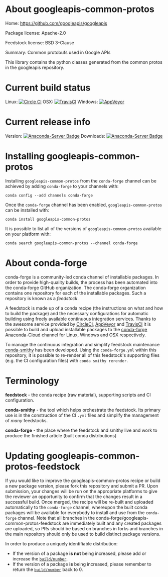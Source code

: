 About googleapis-common-protos
==============================

Home: https://github.com/googleapis/googleapis

Package license: Apache-2.0

Feedstock license: BSD 3-Clause

Summary: Common protobufs used in Google APIs

This library contains the python classes generated from the common protos in the googleapis repository.

Current build status
====================

Linux: [![Circle CI](https://circleci.com/gh/conda-forge/googleapis-common-protos-feedstock.svg?style=shield)](https://circleci.com/gh/conda-forge/googleapis-common-protos-feedstock)
OSX: [![TravisCI](https://travis-ci.org/conda-forge/googleapis-common-protos-feedstock.svg?branch=master)](https://travis-ci.org/conda-forge/googleapis-common-protos-feedstock)
Windows: [![AppVeyor](https://ci.appveyor.com/api/projects/status/github/conda-forge/googleapis-common-protos-feedstock?svg=True)](https://ci.appveyor.com/project/conda-forge/googleapis-common-protos-feedstock/branch/master)

Current release info
====================
Version: [![Anaconda-Server Badge](https://anaconda.org/conda-forge/googleapis-common-protos/badges/version.svg)](https://anaconda.org/conda-forge/googleapis-common-protos)
Downloads: [![Anaconda-Server Badge](https://anaconda.org/conda-forge/googleapis-common-protos/badges/downloads.svg)](https://anaconda.org/conda-forge/googleapis-common-protos)

Installing googleapis-common-protos
===================================

Installing `googleapis-common-protos` from the `conda-forge` channel can be achieved by adding `conda-forge` to your channels with:

```
conda config --add channels conda-forge
```

Once the `conda-forge` channel has been enabled, `googleapis-common-protos` can be installed with:

```
conda install googleapis-common-protos
```

It is possible to list all of the versions of `googleapis-common-protos` available on your platform with:

```
conda search googleapis-common-protos --channel conda-forge
```


About conda-forge
=================

conda-forge is a community-led conda channel of installable packages.
In order to provide high-quality builds, the process has been automated into the
conda-forge GitHub organization. The conda-forge organization contains one repository
for each of the installable packages. Such a repository is known as a *feedstock*.

A feedstock is made up of a conda recipe (the instructions on what and how to build
the package) and the necessary configurations for automatic building using freely
available continuous integration services. Thanks to the awesome service provided by
[CircleCI](https://circleci.com/), [AppVeyor](http://www.appveyor.com/)
and [TravisCI](https://travis-ci.org/) it is possible to build and upload installable
packages to the [conda-forge](https://anaconda.org/conda-forge)
[Anaconda-Cloud](http://docs.anaconda.org/) channel for Linux, Windows and OSX respectively.

To manage the continuous integration and simplify feedstock maintenance
[conda-smithy](http://github.com/conda-forge/conda-smithy) has been developed.
Using the ``conda-forge.yml`` within this repository, it is possible to re-render all of
this feedstock's supporting files (e.g. the CI configuration files) with ``conda smithy rerender``.


Terminology
===========

**feedstock** - the conda recipe (raw material), supporting scripts and CI configuration.

**conda-smithy** - the tool which helps orchestrate the feedstock.
                   Its primary use is in the construction of the CI ``.yml`` files
                   and simplify the management of *many* feedstocks.

**conda-forge** - the place where the feedstock and smithy live and work to
                  produce the finished article (built conda distributions)


Updating googleapis-common-protos-feedstock
===========================================

If you would like to improve the googleapis-common-protos recipe or build a new
package version, please fork this repository and submit a PR. Upon submission,
your changes will be run on the appropriate platforms to give the reviewer an
opportunity to confirm that the changes result in a successful build. Once
merged, the recipe will be re-built and uploaded automatically to the
`conda-forge` channel, whereupon the built conda packages will be available for
everybody to install and use from the `conda-forge` channel.
Note that all branches in the conda-forge/googleapis-common-protos-feedstock are
immediately built and any created packages are uploaded, so PRs should be based
on branches in forks and branches in the main repository should only be used to
build distinct package versions.

In order to produce a uniquely identifiable distribution:
 * If the version of a package **is not** being increased, please add or increase
   the [``build/number``](http://conda.pydata.org/docs/building/meta-yaml.html#build-number-and-string).
 * If the version of a package **is** being increased, please remember to return
   the [``build/number``](http://conda.pydata.org/docs/building/meta-yaml.html#build-number-and-string)
   back to 0.
